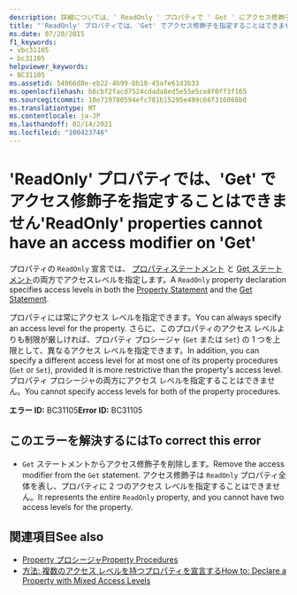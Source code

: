 ```yaml
---
description: 詳細については、' ReadOnly ' プロパティで ' Get ' にアクセス修飾子を使用することはできません
title: "'ReadOnly' プロパティでは、'Get' でアクセス修飾子を指定することはできません"
ms.date: 07/20/2015
f1_keywords:
- vbc31105
- bc31105
helpviewer_keywords:
- BC31105
ms.assetid: 54066d8e-eb22-4b99-bb18-45afe61d3b33
ms.openlocfilehash: b8cbf2facd7524cdada8ed5e55e5ce8f0ff3f165
ms.sourcegitcommit: 10e719780594efc781b15295e499c66f316068b8
ms.translationtype: MT
ms.contentlocale: ja-JP
ms.lasthandoff: 02/14/2021
ms.locfileid: "100423746"
---
```

# <a name="readonly-properties-cannot-have-an-access-modifier-on-get"></a><span data-ttu-id="7e9b5-103">'ReadOnly' プロパティでは、'Get' でアクセス修飾子を指定することはできません</span><span class="sxs-lookup"><span data-stu-id="7e9b5-103">'ReadOnly' properties cannot have an access modifier on 'Get'</span></span>

<span data-ttu-id="7e9b5-104">プロパティの `ReadOnly` 宣言では、 [プロパティステートメント](../language-reference/statements/property-statement.md) と [Get ステートメント](../language-reference/statements/get-statement.md)の両方でアクセスレベルを指定します。</span><span class="sxs-lookup"><span data-stu-id="7e9b5-104">A `ReadOnly` property declaration specifies access levels in both the [Property Statement](../language-reference/statements/property-statement.md) and the [Get Statement](../language-reference/statements/get-statement.md).</span></span>  
  
 <span data-ttu-id="7e9b5-105">プロパティには常にアクセス レベルを指定できます。</span><span class="sxs-lookup"><span data-stu-id="7e9b5-105">You can always specify an access level for the property.</span></span> <span data-ttu-id="7e9b5-106">さらに、このプロパティのアクセス レベルよりも制限が厳しければ、プロパティ プロシージャ (`Get` または `Set`) の 1 つを上限として、異なるアクセス レベルを指定できます。</span><span class="sxs-lookup"><span data-stu-id="7e9b5-106">In addition, you can specify a different access level for at most one of its property procedures (`Get` or `Set`), provided it is more restrictive than the property's access level.</span></span> <span data-ttu-id="7e9b5-107">プロパティ プロシージャの両方にアクセス レベルを指定することはできません。</span><span class="sxs-lookup"><span data-stu-id="7e9b5-107">You cannot specify access levels for both of the property procedures.</span></span>  
  
 <span data-ttu-id="7e9b5-108">**エラー ID:** BC31105</span><span class="sxs-lookup"><span data-stu-id="7e9b5-108">**Error ID:** BC31105</span></span>  
  
## <a name="to-correct-this-error"></a><span data-ttu-id="7e9b5-109">このエラーを解決するには</span><span class="sxs-lookup"><span data-stu-id="7e9b5-109">To correct this error</span></span>  
  
- <span data-ttu-id="7e9b5-110">`Get` ステートメントからアクセス修飾子を削除します。</span><span class="sxs-lookup"><span data-stu-id="7e9b5-110">Remove the access modifier from the `Get` statement.</span></span> <span data-ttu-id="7e9b5-111">アクセス修飾子は `ReadOnly` プロパティ全体を表し、プロパティに 2 つのアクセス レベルを指定することはできません。</span><span class="sxs-lookup"><span data-stu-id="7e9b5-111">It represents the entire `ReadOnly` property, and you cannot have two access levels for the property.</span></span>  
  
## <a name="see-also"></a><span data-ttu-id="7e9b5-112">関連項目</span><span class="sxs-lookup"><span data-stu-id="7e9b5-112">See also</span></span>

- [<span data-ttu-id="7e9b5-113">Property プロシージャ</span><span class="sxs-lookup"><span data-stu-id="7e9b5-113">Property Procedures</span></span>](../programming-guide/language-features/procedures/property-procedures.md)
- [<span data-ttu-id="7e9b5-114">方法: 複数のアクセス レベルを持つプロパティを宣言する</span><span class="sxs-lookup"><span data-stu-id="7e9b5-114">How to: Declare a Property with Mixed Access Levels</span></span>](../programming-guide/language-features/procedures/how-to-declare-a-property-with-mixed-access-levels.md)
